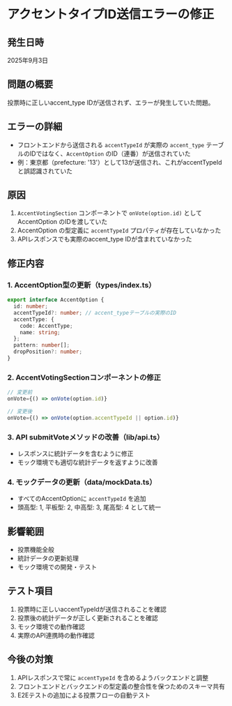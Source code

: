 # アクセントタイプID送信エラーの修正

## 発生日時
2025年9月3日

## 問題の概要
投票時に正しいaccent_type IDが送信されず、エラーが発生していた問題。

## エラーの詳細
- フロントエンドから送信される `accentTypeId` が実際の `accent_type` テーブルのIDではなく、`AccentOption` のID（連番）が送信されていた
- 例：東京都（prefecture: '13'）として13が送信され、これがaccentTypeIdと誤認識されていた

## 原因
1. `AccentVotingSection` コンポーネントで `onVote(option.id)` として AccentOption のIDを渡していた
2. AccentOption の型定義に `accentTypeId` プロパティが存在していなかった
3. APIレスポンスでも実際のaccent_type IDが含まれていなかった

## 修正内容

### 1. AccentOption型の更新（types/index.ts）
```typescript
export interface AccentOption {
  id: number;
  accentTypeId?: number; // accent_typeテーブルの実際のID
  accentType: {
    code: AccentType;
    name: string;
  };
  pattern: number[];
  dropPosition?: number;
}
```

### 2. AccentVotingSectionコンポーネントの修正
```typescript
// 変更前
onVote={() => onVote(option.id)}

// 変更後
onVote={() => onVote(option.accentTypeId || option.id)}
```

### 3. API submitVoteメソッドの改善（lib/api.ts）
- レスポンスに統計データを含むように修正
- モック環境でも適切な統計データを返すように改善

### 4. モックデータの更新（data/mockData.ts）
- すべてのAccentOptionに `accentTypeId` を追加
- 頭高型: 1, 平板型: 2, 中高型: 3, 尾高型: 4 として統一

## 影響範囲
- 投票機能全般
- 統計データの更新処理
- モック環境での開発・テスト

## テスト項目
1. 投票時に正しいaccentTypeIdが送信されることを確認
2. 投票後の統計データが正しく更新されることを確認
3. モック環境での動作確認
4. 実際のAPI連携時の動作確認

## 今後の対策
1. APIレスポンスで常に `accentTypeId` を含めるようバックエンドと調整
2. フロントエンドとバックエンドの型定義の整合性を保つためのスキーマ共有
3. E2Eテストの追加による投票フローの自動テスト